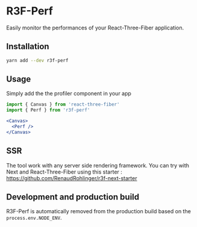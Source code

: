 # R3F-Perf

Easily monitor the performances of your React-Three-Fiber application.

## Installation
```bash
yarn add --dev r3f-perf
```

## Usage
Simply add the the profiler component in your app
```jsx
import { Canvas } from 'react-three-fiber'
import { Perf } from 'r3f-perf'

<Canvas>
  <Perf />
</Canvas>
```

## SSR
The tool work with any server side rendering framework. You can try with Next and React-Three-Fiber using this starter :
https://github.com/RenaudRohlinger/r3f-next-starter

## Development and production build
R3F-Perf is automatically removed from the production build based on the `process.env.NODE_ENV`.
